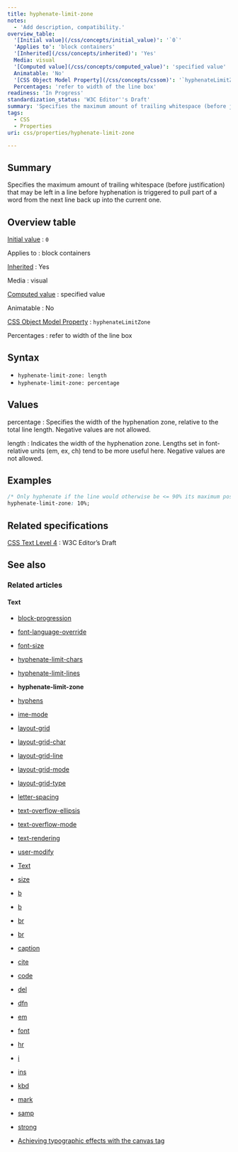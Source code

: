 ```yaml
---
title: hyphenate-limit-zone
notes:
  - 'Add description, compatibility.'
overview_table:
  '[Initial value](/css/concepts/initial_value)': '`0`'
  'Applies to': 'block containers'
  '[Inherited](/css/concepts/inherited)': 'Yes'
  Media: visual
  '[Computed value](/css/concepts/computed_value)': 'specified value'
  Animatable: 'No'
  '[CSS Object Model Property](/css/concepts/cssom)': '`hyphenateLimitZone`'
  Percentages: 'refer to width of the line box'
readiness: 'In Progress'
standardization_status: 'W3C Editor''s Draft'
summary: 'Specifies the maximum amount of trailing whitespace (before justification) that may be left in a line before hyphenation is triggered to pull part of a word from the next line back up into the current one.'
tags:
  - CSS
  - Properties
uri: css/properties/hyphenate-limit-zone

---
```

## <span>Summary</span>

Specifies the maximum amount of trailing whitespace (before justification) that may be left in a line before hyphenation is triggered to pull part of a word from the next line back up into the current one.

## <span>Overview table</span>

[Initial value](/css/concepts/initial_value)
:   `0`

Applies to
:   block containers

[Inherited](/css/concepts/inherited)
:   Yes

Media
:   visual

[Computed value](/css/concepts/computed_value)
:   specified value

Animatable
:   No

[CSS Object Model Property](/css/concepts/cssom)
:   `hyphenateLimitZone`

Percentages
:   refer to width of the line box

## <span>Syntax</span>

-   `hyphenate-limit-zone: length`
-   `hyphenate-limit-zone: percentage`

## <span>Values</span>

percentage
:   Specifies the width of the hyphenation zone, relative to the total line length. Negative values are not allowed.

length
:   Indicates the width of the hyphenation zone. Lengths set in font-relative units (em, ex, ch) tend to be more useful here. Negative values are not allowed.

## <span>Examples</span>

``` css
/* Only hyphenate if the line would otherwise be <= 90% its maximum possible width */
hyphenate-limit-zone: 10%;
```

## <span>Related specifications</span>

[CSS Text Level 4](http://dev.w3.org/csswg/css-text-4/#hyphenate-limit-zone)
:   W3C Editor’s Draft

## <span>See also</span>

### <span>Related articles</span>

#### <span>Text</span>

-   [block-progression](/css/properties/block-progression)

-   [font-language-override](/css/properties/font-language-override)

-   [font-size](/css/properties/font-size)

-   [hyphenate-limit-chars](/css/properties/hyphenate-limit-chars)

-   [hyphenate-limit-lines](/css/properties/hyphenate-limit-lines)

-   **hyphenate-limit-zone**

-   [hyphens](/css/properties/hyphens)

-   [ime-mode](/css/properties/ime-mode)

-   [layout-grid](/css/properties/layout-grid)

-   [layout-grid-char](/css/properties/layout-grid-char)

-   [layout-grid-line](/css/properties/layout-grid-line)

-   [layout-grid-mode](/css/properties/layout-grid-mode)

-   [layout-grid-type](/css/properties/layout-grid-type)

-   [letter-spacing](/css/properties/letter-spacing)

-   [text-overflow-ellipsis](/css/properties/text-overflow-ellipsis)

-   [text-overflow-mode](/css/properties/text-overflow-mode)

-   [text-rendering](/css/properties/text-rendering)

-   [user-modify](/css/properties/user-modify)

-   [Text](/css/text)

-   [size](/html/attributes/size)

-   [b](/html/elements/b)

-   [b](/html/elements/b/ja)

-   [br](/html/elements/br)

-   [br](/html/elements/br/ja)

-   [caption](/html/elements/caption)

-   [cite](/html/elements/cite)

-   [code](/html/elements/code)

-   [del](/html/elements/del)

-   [dfn](/html/elements/dfn)

-   [em](/html/elements/em)

-   [font](/html/elements/font)

-   [hr](/html/elements/hr)

-   [i](/html/elements/i)

-   [ins](/html/elements/ins)

-   [kbd](/html/elements/kbd)

-   [mark](/html/elements/mark)

-   [samp](/html/elements/samp)

-   [strong](/html/elements/strong)

-   [Achieving typographic effects with the canvas tag](/tutorials/canvas_texteffects)
